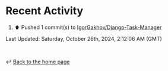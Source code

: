 # Recent Activity

<!--RECENT_ACTIVITY:start-->
1. ⬆️ Pushed 1 commit(s) to [IgorGakhov/Django-Task-Manager](https://github.com/IgorGakhov/Django-Task-Manager)<br>
<!--RECENT_ACTIVITY:end-->

<!--RECENT_ACTIVITY:last_update-->
Last Updated: Saturday, October 26th, 2024, 2:12:06 AM (GMT)
<!--RECENT_ACTIVITY:last_update_end-->

<br>

↩️ [Back to the home page](/README.md)
